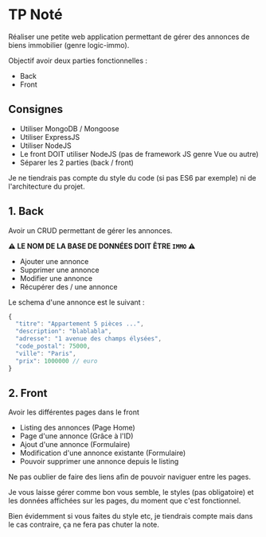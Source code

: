 # TP Noté

Réaliser une petite web application permettant de gérer des annonces de biens immobilier (genre logic-immo).

Objectif avoir deux parties fonctionnelles :

- Back
- Front

## Consignes

- Utiliser MongoDB / Mongoose
- Utiliser ExpressJS
- Utiliser NodeJS
- Le front DOIT utiliser NodeJS (pas de framework JS genre Vue ou autre)
- Séparer les 2 parties (back / front)

Je ne tiendrais pas compte du style du code (si pas ES6 par exemple) ni de l'architecture du projet.

## 1. Back

Avoir un CRUD permettant de gérer les annonces.

**⚠️ LE NOM DE LA BASE DE DONNÉES DOIT ÊTRE `IMMO` ⚠️**

- Ajouter une annonce
- Supprimer une annonce
- Modifier une annonce
- Récupérer des / une annonce

Le schema d'une annonce est le suivant :

```js
{
  "titre": "Appartement 5 pièces ...",
  "description": "blablabla",
  "adresse": "1 avenue des champs élysées",
  "code_postal": 75000,
  "ville": "Paris",
  "prix": 1000000 // euro
}
```

## 2. Front

Avoir les différentes pages dans le front

- Listing des annonces (Page Home)
- Page d'une annonce (Grâce à l'ID)
- Ajout d'une annonce (Formulaire)
- Modification d'une annonce existante (Formulaire)
- Pouvoir supprimer une annonce depuis le listing

Ne pas oublier de faire des liens afin de pouvoir naviguer entre les pages.

Je vous laisse gérer comme bon vous semble, le styles (pas obligatoire) et les données affichées sur les pages, du moment
que c'est fonctionnel.

Bien évidemment si vous faites du style etc, je tiendrais compte mais dans le cas contraire, ça ne fera pas chuter la note.

